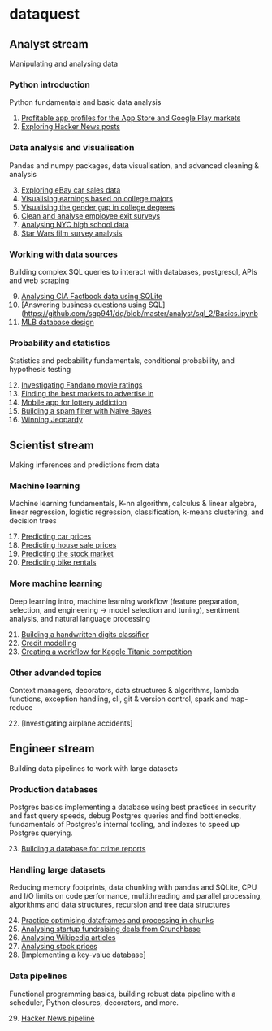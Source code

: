 # dataquest

## Analyst stream

Manipulating and analysing data

### Python introduction

Python fundamentals and basic data analysis

1. [Profitable app profiles for the App Store and Google Play markets](https://github.com/sgp941/dq/blob/master/analyst/python_intro_1/Basics.ipynb)
2. [Exploring Hacker News posts](https://github.com/sgp941/dq/blob/master/analyst/python_intro_2/Basics.ipynb)

### Data analysis and visualisation

Pandas and numpy packages, data visualisation, and advanced cleaning & analysis

3. [Exploring eBay car sales data](https://github.com/sgp941/dq/blob/master/analyst/pandas_fund/Basics.ipynb)
4. [Visualising earnings based on college majors](https://github.com/sgp941/dq/blob/master/analyst/data_vis_1/Basics.ipynb)
5. [Visualising the gender gap in college degrees](https://github.com/sgp941/dq/blob/master/analyst/data_vis_2/Basics.ipynb)
6. [Clean and analyse employee exit surveys](https://github.com/sgp941/dq/blob/master/analyst/data_clean_1/Basics.ipynb)
7. [Analysing NYC high school data](https://github.com/sgp941/dq/blob/master/analyst/data_clean_2/Schools.ipynb)
8. [Star Wars film survey analysis](https://github.com/sgp941/dq/blob/master/analyst/data_clean_3/Basics.ipynb)

### Working with data sources

Building complex SQL queries to interact with databases, postgresql, APIs and web scraping

9. [Analysing CIA Factbook data using SQLite](https://github.com/sgp941/dq/blob/master/analyst/sql_1/Basics.ipynb)
10. [Answering business questions using SQL](https://github.com/sgp941/dq/blob/master/analyst/sql_2/Basics.ipynb
11. [MLB database design](https://github.com/sgp941/dq/blob/master/analyst/sql_3/Basics.ipynb)

### Probability and statistics

Statistics and probability fundamentals, conditional probability, and hypothesis testing

12. [Investigating Fandano movie ratings](https://github.com/sgp941/dq/blob/master/analyst/stat_1/Basics.ipynb)
13. [Finding the best markets to advertise in](https://github.com/sgp941/dq/blob/master/analyst/stat_2/Basics.ipynb)
14. [Mobile app for lottery addiction](https://github.com/sgp941/dq/blob/master/analyst/prob_1/Basics.ipynb)
15. [Building a spam filter with Naive Bayes](https://github.com/sgp941/dq/blob/master/analyst/cond_prob/Basics.ipynb)
16. [Winning Jeopardy](https://github.com/sgp941/dq/blob/master/analyst/hyp_test/Basics.ipynb)

## Scientist stream

Making inferences and predictions from data

### Machine learning

Machine learning fundamentals, K-nn algorithm, calculus & linear algebra, linear regression, logistic regression, classification, k-means clustering, and decision trees 

17. [Predicting car prices](https://github.com/sgp941/dq/blob/master/scientist/mach_learn_1/Basics.ipynb)
18. [Predicting house sale prices](https://github.com/sgp941/dq/blob/master/scientist/mach_learn_2/Basics.ipynb)
19. [Predicting the stock market](https://github.com/sgp941/dq/blob/master/scientist/mach_learn_3/predict.py)
20. [Predicting bike rentals](https://github.com/sgp941/dq/blob/master/scientist/mach_learn_4/predict.py)

### More machine learning

Deep learning intro, machine learning workflow (feature preparation, selection, and engineering -> model selection and tuning), sentiment analysis, and natural language processing

21. [Building a handwritten digits classifier](https://github.com/sgp941/dq/blob/master/scientist/mach_learn_5/Basics.ipynb)
22. [Credit modelling](https://github.com/sgp941/dq/blob/master/scientist/mach_learn_6/Basics.ipynb)
23. [Creating a workflow for Kaggle Titanic competition](https://github.com/sgp941/dq/blob/master/scientist/mach_learn_7/Basics.ipynb)

### Other advanded topics

Context managers, decorators, data structures & algorithms, lambda functions, exception handling, cli, git & version control, spark and map-reduce

22. [Investigating airplane accidents]

## Engineer stream

Building data pipelines to work with large datasets

### Production databases

Postgres basics implementing a database using best practices in security and fast query speeds, debug Postgres queries and find bottlenecks, fundamentals of Postgres's internal tooling, and indexes to speed up Postgres querying.

23. [Building a database for crime reports](https://github.com/sgp941/dq/blob/master/engineer/postgres/Basics.ipynb)

### Handling large datasets

Reducing memory footprints, data chunking with pandas and SQLite, CPU and I/O limits on code performance, multithreading and parallel processing, algorithms and data structures, recursion and tree data structures

24. [Practice optimising dataframes and processing in chunks](https://github.com/sgp941/dq/blob/master/engineer/large_data_1/Basics.ipynb)
25. [Analysing startup fundraising deals from Crunchbase](https://github.com/sgp941/dq/blob/master/engineer/large_data_2/Basics.ipynb)
26. [Analysing Wikipedia articles](https://github.com/sgp941/dq/blob/master/engineer/perf_code/Basics.ipynb)
27. [Analysing stock prices](https://github.com/sgp941/dq/blob/master/engineer/data_struc/Basics.ipynb)
28. [Implementing a key-value database]

### Data pipelines

Functional programming basics, building robust data pipeline with a scheduler, Python closures, decorators, and more.

29. [Hacker News pipeline](https://github.com/sgp941/dq/blob/master/engineer/pipelines/Basics.ipynb)
